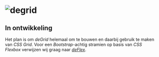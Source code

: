 # ![degrid](https://deidee.com/logo.png?str=deGrid)

## In ontwikkeling

Het plan is om *deGrid* helemaal om te bouwen en daarbij gebruik te maken van *CSS Grid*.
Voor een *Bootstrap*-achtig stramien op basis van *CSS Flexbox* verwijzen wij graag naar *[deFlex](../deflex)*.

